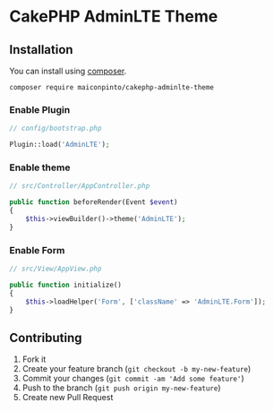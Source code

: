 # CakePHP AdminLTE Theme

## Installation

You can install using [composer](http://getcomposer.org).

    composer require maiconpinto/cakephp-adminlte-theme

### Enable Plugin

```php
// config/bootstrap.php

Plugin::load('AdminLTE');
```

### Enable theme

```php
// src/Controller/AppController.php

public function beforeRender(Event $event)
{
	$this->viewBuilder()->theme('AdminLTE');
}
```

### Enable Form

```php
// src/View/AppView.php

public function initialize()
{
    $this->loadHelper('Form', ['className' => 'AdminLTE.Form']);
}
```

## Contributing

1. Fork it
2. Create your feature branch (`git checkout -b my-new-feature`)
3. Commit your changes (`git commit -am 'Add some feature'`)
4. Push to the branch (`git push origin my-new-feature`)
5. Create new Pull Request
